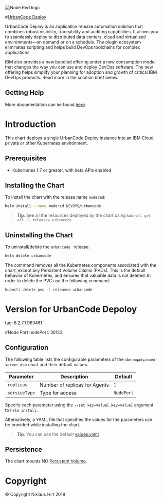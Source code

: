 ![Node Red logo](https://mp.s81c.com/8034F2C/dal05/v1/AUTH_db1cfc7b-a055-460b-9274-1fd3f11fe689/6973d47ab769037fec3a6345552bb25a/offering_3a8369bb-d7b1-4425-bd13-0a01c88e5745.png)


#[UrbanCode Deploy](https://developer.ibm.com/urbancode/products/urbancode-deploy/)

UrbanCode Deploy is an application release automation solution that combines robust visibility, traceability and auditing capabilities. It allows you to seamlessly deploy to distributed data centers, cloud and virtualized environments—on demand or on a schedule. The plugin ecosystem eliminates scripting and helps build DevOps toolchains for complex applications.

IBM also provides a new bundled offering under a new consumption model that changes the way you can use and deploy DevOps software. The new offering helps simplify your planning for adoption and growth of critical IBM DevOps products. Read more in the solution brief below.


## Getting Help

More documentation can be found [here](https://developer.ibm.com/urbancode/documents/).


# Introduction

This chart deploys a single UrbanCode Deploy instance into an IBM Cloud private or other Kubernetes environment.

## Prerequisites

- Kubernetes 1.7 or greater, with beta APIs enabled

## Installing the Chart

To install the chart with the release name `nodered`:

```sh
helm install --name nodered DEVOPS/urbancode
```

> **Tip**: See all the resources deployed by the chart using `kubectl get all -l release= urbancode `

## Uninstalling the Chart

To uninstall/delete the `urbancode ` release:

```sh
helm delete urbancode
```

The command removes all the Kubernetes components associated with the chart, except any Persistent Volume Claims (PVCs).  This is the default behavior of Kubernetes, and ensures that valuable data is not deleted.  In order to delete the PVC use the following command:

```sh
kubectl delete pvc -l release= urbancode
```
# Version for UrbanCode Depoloy
tag: 6.2.7.1.960481



#Node Port
nodePort: 30123


## Configuration
The following table lists the configurable parameters of the `ibm-mqadvanced-server-dev` chart and their default values.

| Parameter                        | Description                                     | Default                                                    |
| -------------------------------- | ----------------------------------------------- | ---------------------------------------------------------- |
| `replicas`                        | Number of replicas for Agents  | `1`                                     |                                 |
| `serviceType`                        | Type for access  | `NodePort`                                     |

Specify each parameter using the `--set key=value[,key=value]` argument to `helm install`.

Alternatively, a YAML file that specifies the values for the parameters can be provided while installing the chart.

> **Tip**: You can use the default [values.yaml](values.yaml)

## Persistence

The chart mounts NO [Persistent Volume](http://kubernetes.io/docs/user-guide/persistent-volumes/).

# Copyright

© Copyright Niklaus Hirt 2018
